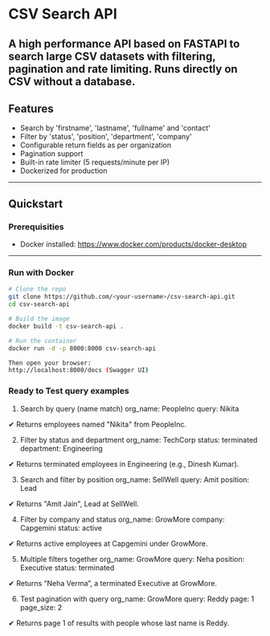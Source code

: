 # CSV Search API

A high performance API based on FASTAPI to search large CSV datasets with filtering, pagination and rate limiting. Runs directly on CSV without a database.
----

## Features
- Search by 'firstname', 'lastname', 'fullname' and 'contact'
- Filter by 'status', 'position', 'department', 'company'
- Configurable return fields as per organization
- Pagination support
- Built-in rate limiter (5 requests/minute per IP)
- Dockerized for production

----

## Quickstart

### Prerequisities

- Docker installed: https://www.docker.com/products/docker-desktop

---

### Run with Docker

```bash
# Clone the repo
git clone https://github.com/<your-username>/csv-search-api.git
cd csv-search-api

# Build the image
docker build -t csv-search-api .

# Run the container
docker run -d -p 8000:8000 csv-search-api

Then open your browser:
http://localhost:8000/docs (Swagger UI)

```
### Ready to Test query examples
1. Search by query (name match)
org_name: PeopleInc
query: Nikita

✔ Returns employees named "Nikita" from PeopleInc.



2. Filter by status and department
org_name: TechCorp
status: terminated
department: Engineering

✔ Returns terminated employees in Engineering (e.g., Dinesh Kumar).



3. Search and filter by position
org_name: SellWell
query: Amit
position: Lead

✔ Returns "Amit Jain", Lead at SellWell.



4. Filter by company and status
org_name: GrowMore
company: Capgemini
status: active

✔ Returns active employees at Capgemini under GrowMore.



5. Multiple filters together
org_name: GrowMore
query: Neha
position: Executive
status: terminated

✔ Returns “Neha Verma”, a terminated Executive at GrowMore.



6. Test pagination with query
org_name: GrowMore
query: Reddy
page: 1
page_size: 2

✔ Returns page 1 of results with people whose last name is Reddy.